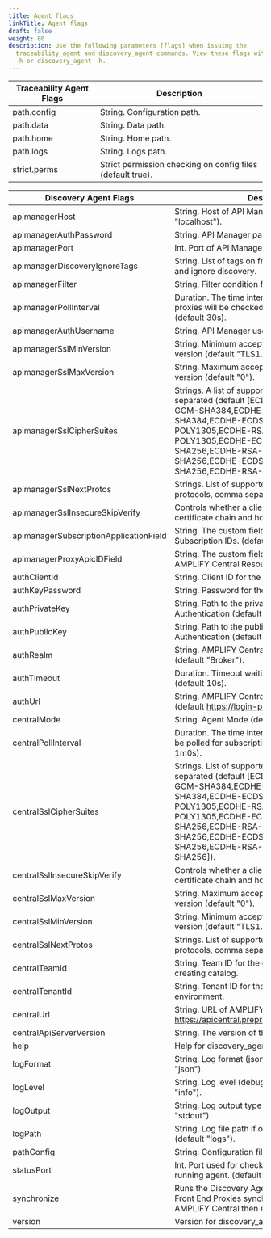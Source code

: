 ```yaml
---
title: Agent flags
linkTitle: Agent flags
draft: false
weight: 80
description: Use the following parameters [flags] when issuing the
  traceability_agent and discovery_agent commands. View these flags with command traceability_agent
  -h or discovery_agent -h.
---
```


| Traceability Agent Flags                         | Description                                                |
|------------------------------------------------|------------------------------------------------------------|
| path.config                    | String. Configuration path.                                |
| path.data                      | String. Data path.                                         |
| path.home                      | String. Home path.                                         |
| path.logs                      | String. Logs path.                                         |
| strict.perms                   | Strict permission checking on config files (default true). |

| Discovery Agent Flags                           | Description                                                                                                                                                                                                                                                                                                            |     |
| ------------------------------- | ---------------------------------------------------------------------------------------------------------------------------------------------------------------------------------------------------------------------------------------------------------------------------------------------------------------------- | --- |
| apimanagerHost                  | String. Host of API Manager service (default "localhost").                                                                                                                                                                                                                                                             |     |
| apimanagerAuthPassword          | String. API Manager password.                                                                                                                                                                                                                                                                                          |     |
| apimanagerPort                  | Int. Port of API Manager service (default 8075).                                                                                                                                                                                                                                                                       |     |
| apimanagerDiscoveryIgnoreTags   | String. List of tags on frontend proxy to check for and ignore discovery.                                                                                                                                                                                                                                              |     |
| apimanagerFilter                | String. Filter condition for discovery.                                                                                                                                                                                                                                                                                 |     |
| apimanagerPollInterval          | Duration. The time interval at which the published proxies will be checked for publishing as catalog. (default 30s).                                                                                                                                                                                                   |     |
| apimanagerAuthUsername          | String. API Manager username.                                                                                                                                                                                                                                                                                          |     |
| apimanagerSslMinVersion         | String. Minimum acceptable SSL/TLS protocol version (default "TLS1.2").                                                                                                                                                                                                                                                |     |
| apimanagerSslMaxVersion         | String. Maximum acceptable SSL/TLS protocol version (default "0").                                                                                                                                                                                                                                                     |     |
| apimanagerSslCipherSuites       | Strings. A list of supported cipher suites, comma separated (default \[ECDHE-ECDSA-AES-256-GCM-SHA384,ECDHE-RSA-AES-256-GCM-SHA384,ECDHE-ECDSA-CHACHA20-POLY1305,ECDHE-RSA-CHACHA20-POLY1305,ECDHE-ECDSA-AES-128-GCM-SHA256,ECDHE-RSA-AES-128-GCM-SHA256,ECDHE-ECDSA-AES-128-CBC-SHA256,ECDHE-RSA-AES-128-CBC-SHA256]) |     |
| apimanagerSslNextProtos         | Strings. List of supported application level protocols, comma separated.                                                                                                                                                                                                                                               |     |
| apimanagerSslInsecureSkipVerify | Controls whether a client verifies the server's certificate chain and host name.                                                                                                                                                                                                                                       |     |
| apimanagerSubscriptionApplicationField    | String. The custom field name in V7 to track Subscription IDs. (default "subscriptions").                                                                                                                                                                                                                              |     |
| apimanagerProxyApicIDField   | String. The custom field name in V7 to track AMPLIFY Central Resource IDs. (default "apicId").                                                                                                                                                                                                                              |     |
| authClientId                    | String. Client ID for the service account.                                                                                                                                                                                                                                                                             |     |
| authKeyPassword                 | String. Password for the private key, if needed.                                                                                                                                                                                                                                                                       |     |
| authPrivateKey                  | String. Path to the private key for AMPLIFY Central Authentication (default "/etc/private_key.pem").                                                                                                                                                                                                                   |     |
| authPublicKey                   | String. Path to the public key for AMPLIFY Central Authentication (default "/etc/public_key").                                                                                                                                                                                                                         |     |
| authRealm                       | String. AMPLIFY Central authentication Realm (default "Broker").                                                                                                                                                                                                                                                       |     |
| authTimeout                     | Duration. Timeout waiting for AxwayID response (default 10s).                                                                                                                                                                                                                                                          |     |
| authUrl                         | String. AMPLIFY Central authentication URL (default <https://login-preprod.axway.com/auth>).                                                                                                                                                                                                                           |     |
| centralMode                     | String. Agent Mode (default "publishToCatalog").                                                                                                                                                                                                                                                                       |     |
| centralPollInterval             | Duration. The time interval at which the central will be polled for subscription processing (default 1m0s).                                                                                                                                                                                                            |     |
| centralSslCipherSuites          | Strings. List of supported cipher suites, comma separated (default \[ECDHE-ECDSA-AES-256-GCM-SHA384,ECDHE-RSA-AES-256-GCM-SHA384,ECDHE-ECDSA-CHACHA20-POLY1305,ECDHE-RSA-CHACHA20-POLY1305,ECDHE-ECDSA-AES-128-GCM-SHA256,ECDHE-RSA-AES-128-GCM-SHA256,ECDHE-ECDSA-AES-128-CBC-SHA256,ECDHE-RSA-AES-128-CBC-SHA256]).  |     |
| centralSslInsecureSkipVerify    | Controls whether a client verifies the server's certificate chain and host name.                                                                                                                                                                                                                                       |     |
| centralSslMaxVersion            | String. Maximum acceptable SSL/TLS protocol version (default "0").                                                                                                                                                                                                                                                     |     |
| centralSslMinVersion            | String. Minimum acceptable SSL/TLS protocol version (default "TLS1.2").                                                                                                                                                                                                                                                |     |
| centralSslNextProtos            | Strings. List of supported application level protocols, comma separated.                                                                                                                                                                                                                                               |     |
| centralTeamId                   | String. Team ID for the current default team for creating catalog.                                                                                                                                                                                                                                                     |     |
| centralTenantId                 | String. Tenant ID for the owner of the environment.                                                                                                                                                                                                                                                                    |     |
| centralUrl                      | String. URL of AMPLIFY Central (default <https://apicentral.preprod.k8s.axwayamplify.com>).                                                                                                                                                                                                                            |     |
| centralApiServerVersion                      | String. The version of the V7 API. (default "1.3").                                                                                                                                                                                                                                                                    |     |
| help                            | Help for discovery_agent.                                                                                                                                                                                                                                                                                              |     |
| logFormat                       | String. Log format (json, line, package) (default "json").                                                                                                                                                                                                                                                             |     |
| logLevel                        | String. Log level (debug, info, warn, error) (default "info").                                                                                                                                                                                                                                                         |     |
| logOutput                       | String. Log output type (stdout, file, both) (default "stdout").                                                                                                                                                                                                                                                       |     |
| logPath                         | String. Log file path if output type is file or both (default "logs").                                                                                                                                                                                                                                                 |     |
| pathConfig                      | String. Configuration file path for the agent.                                                                                                                                                                                                                                                                         |     |
| statusPort                      | Int. Port used for checking the health status of the running agent. (default 8989)                                                                                                                                                                                                                                                                        |     |
| synchronize | Runs the Discovery Agent through all API Manager Front End Proxies synchronizing changes to AMPLIFY Central then exits. |     |
| version                         | Version for discovery_agent.                                                                                                                                                                                                                                                                                           |     |
